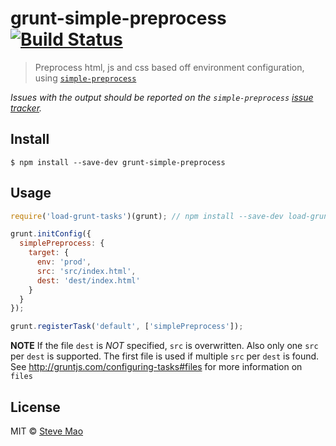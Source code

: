 # grunt-simple-preprocess [![Build Status](https://travis-ci.org/stevemao/grunt-simple-preprocess.svg?branch=master)](https://travis-ci.org/stevemao/grunt-simple-preprocess)

> Preprocess html, js and css based off environment configuration, using [`simple-preprocess`](https://github.com/stevemao/simple-preprocess)

*Issues with the output should be reported on the `simple-preprocess` [issue tracker](https://github.com/stevemao/simple-preprocess/issues).*


## Install

```
$ npm install --save-dev grunt-simple-preprocess
```


## Usage

```js
require('load-grunt-tasks')(grunt); // npm install --save-dev load-grunt-tasks

grunt.initConfig({
  simplePreprocess: {
    target: {
      env: 'prod',
      src: 'src/index.html',
      dest: 'dest/index.html'
    }
  }
});

grunt.registerTask('default', ['simplePreprocess']);
```

**NOTE** If the file `dest` is *NOT* specified, `src` is overwritten. Also only one `src` per `dest` is supported. The first file is used if multiple `src` per `dest` is found. See http://gruntjs.com/configuring-tasks#files for more information on `files`


## License

MIT © [Steve Mao](https://github.com/stevemao)
